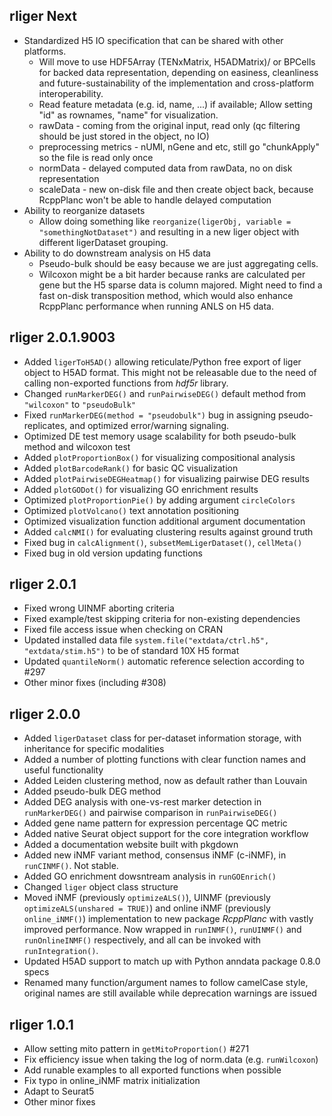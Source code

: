 ## rliger Next

- Standardized H5 IO specification that can be shared with other platforms.
  - Will move to use HDF5Array (TENxMatrix, H5ADMatrix)/ or BPCells for backed data representation, depending on easiness, cleanliness and future-sustainability of the implementation and cross-platform interoperability.
  - Read feature metadata (e.g. id, name, ...) if available; Allow setting "id" as rownames, "name" for visualization.
  - rawData - coming from the original input, read only (qc filtering should be just stored in the object, no IO)
  - preprocessing metrics - nUMI, nGene and etc, still go "chunkApply" so the file is read only once
  - normData - delayed computed data from rawData, no on disk representation
  - scaleData - new on-disk file and then create object back, because RcppPlanc won't be able to handle delayed computation
- Ability to reorganize datasets
  - Allow doing something like `reorganize(ligerObj, variable = "somethingNotDataset")` and resulting in a new liger object with different ligerDataset grouping.
- Ability to do downstream analysis on H5 data
  - Pseudo-bulk should be easy because we are just aggregating cells.
  - Wilcoxon might be a bit harder because ranks are calculated per gene but the H5 sparse data is column majored. Might need to find a fast on-disk transposition method, which would also enhance RcppPlanc performance when running ANLS on H5 data.

## rliger 2.0.1.9003

- Added `ligerToH5AD()` allowing reticulate/Python free export of liger object to H5AD format. This might not be releasable due to the need of calling non-exported functions from *hdf5r* library.
- Changed `runMarkerDEG()` and `runPairwiseDEG()` default method from `"wilcoxon"` to `"pseudoBulk"`
- Fixed `runMarkerDEG(method = "pseudobulk")` bug in assigning pseudo-replicates, and optimized error/warning signaling.
- Optimized DE test memory usage scalability for both pseudo-bulk method and wilcoxon test
- Added `plotProportionBox()` for visualizing compositional analysis
- Added `plotBarcodeRank()` for basic QC visualization
- Added `plotPairwiseDEGHeatmap()` for visualizing pairwise DEG results
- Added `plotGODot()` for visualizing GO enrichment results
- Optimized `plotProportionPie()` by adding argument `circleColors`
- Optimized `plotVolcano()` text annotation positioning
- Optimized visualization function additional argument documentation
- Added `calcNMI()` for evaluating clustering results against ground truth
- Fixed bug in `calcAlignment()`, `subsetMemLigerDataset()`, `cellMeta()`
- Fixed bug in old version updating functions

## rliger 2.0.1

- Fixed wrong UINMF aborting criteria
- Fixed example/test skipping criteria for non-existing dependencies
- Fixed file access issue when checking on CRAN
- Updated installed data file `system.file("extdata/ctrl.h5", "extdata/stim.h5")` to be of standard 10X H5 format
- Updated `quantileNorm()` automatic reference selection according to #297
- Other minor fixes (including #308)

## rliger 2.0.0

- Added `ligerDataset` class for per-dataset information storage, with inheritance for specific modalities
- Added a number of plotting functions with clear function names and useful functionality
- Added Leiden clustering method, now as default rather than Louvain
- Added pseudo-bulk DEG method
- Added DEG analysis with one-vs-rest marker detection in `runMarkerDEG()` and pairwise comparison in `runPairwiseDEG()`
- Added gene name pattern for expression percentage QC metric
- Added native Seurat object support for the core integration workflow
- Added a documentation website built with pkgdown
- Added new iNMF variant method, consensus iNMF (c-iNMF), in `runCINMF()`. Not stable.
- Added GO enrichment dowsntream analysis in `runGOEnrich()`
- Changed `liger` object class structure
- Moved iNMF (previously `optimizeALS()`), UINMF (previously `optimizeALS(unshared = TRUE)`) and online iNMF (previously `online_iNMF()`) implementation to new package *RcppPlanc* with vastly improved performance. Now wrapped in `runINMF()`, `runUINMF()` and `runOnlineINMF()` respectively, and all can be invoked with `runIntegration()`.
- Updated H5AD support to match up with Python anndata package 0.8.0 specs
- Renamed many function/argument names to follow camelCase style, original names are still available while deprecation warnings are issued

## rliger 1.0.1

- Allow setting mito pattern in `getMitoProportion()` #271
- Fix efficiency issue when taking the log of norm.data (e.g. `runWilcoxon`)
- Add runable examples to all exported functions when possible
- Fix typo in online_iNMF matrix initialization
- Adapt to Seurat5
- Other minor fixes

